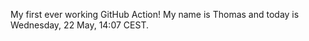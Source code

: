 My first ever working GitHub Action!
My name is Thomas and today is Wednesday, 22 May, 14:07 CEST. 

